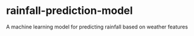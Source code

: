 # rainfall-prediction-model
A machine learning model for predicting rainfall based on weather features
